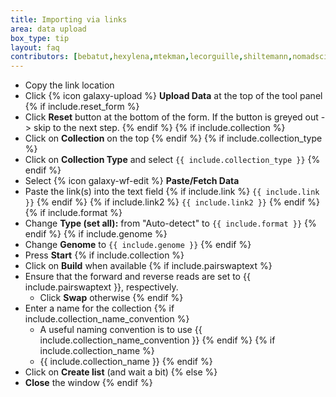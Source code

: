 ```yaml
---
title: Importing via links
area: data upload
box_type: tip
layout: faq
contributors: [bebatut,hexylena,mtekman,lecorguille,shiltemann,nomadscientist,nekrut,mblue9]
---
```


* Copy the link location
* Click {% icon galaxy-upload %} **Upload Data** at the top of the tool panel
{% if include.reset_form %}
* Click **Reset** button at the bottom of the form. If the button is greyed out -> skip to the next step.
{% endif %}
{% if include.collection %}
* Click on **Collection** on the top
{% endif %}
{% if include.collection_type %}
* Click on **Collection Type** and select `{{ include.collection_type }}`
{% endif %}
* Select {% icon galaxy-wf-edit %} **Paste/Fetch Data**
* Paste the link(s) into the text field
{% if include.link %}
  `{{ include.link }}`
{% endif %}
{% if include.link2 %}
  `{{ include.link2 }}`
{% endif %}
{% if include.format %}
* Change **Type (set all):** from "Auto-detect" to `{{ include.format }}`
{% endif %}
{% if include.genome %}
* Change **Genome** to `{{ include.genome }}`
{% endif %}
* Press **Start**
{% if include.collection %}
* Click on **Build** when available
{% if include.pairswaptext %}
* Ensure that the forward and reverse reads are set to {{ include.pairswaptext }}, respectively.
    * Click **Swap** otherwise
{% endif %}
* Enter a name for the collection
{% if include.collection_name_convention %}
    * A useful naming convention is to use {{ include.collection_name_convention }}
{% endif %}
{% if include.collection_name %}
    * {{ include.collection_name }}
{% endif %}
* Click on **Create list** (and wait a bit)
{% else %}
* **Close** the window
{% endif %}
